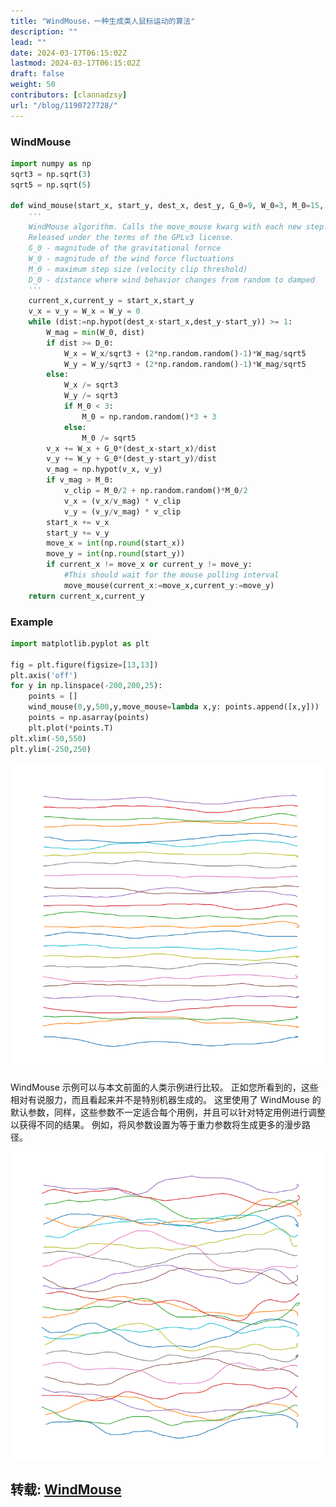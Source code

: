 ```yaml
---
title: "WindMouse，一种生成类人鼠标运动的算法"
description: ""
lead: ""
date: 2024-03-17T06:15:02Z
lastmod: 2024-03-17T06:15:02Z
draft: false
weight: 50
contributors: [clannadzsy]
url: "/blog/1190727728/"
---
```


### WindMouse

```python
import numpy as np
sqrt3 = np.sqrt(3)
sqrt5 = np.sqrt(5)

def wind_mouse(start_x, start_y, dest_x, dest_y, G_0=9, W_0=3, M_0=15, D_0=12, move_mouse=lambda x,y: None):
    '''
    WindMouse algorithm. Calls the move_mouse kwarg with each new step.
    Released under the terms of the GPLv3 license.
    G_0 - magnitude of the gravitational fornce
    W_0 - magnitude of the wind force fluctuations
    M_0 - maximum step size (velocity clip threshold)
    D_0 - distance where wind behavior changes from random to damped
    '''
    current_x,current_y = start_x,start_y
    v_x = v_y = W_x = W_y = 0
    while (dist:=np.hypot(dest_x-start_x,dest_y-start_y)) >= 1:
        W_mag = min(W_0, dist)
        if dist >= D_0:
            W_x = W_x/sqrt3 + (2*np.random.random()-1)*W_mag/sqrt5
            W_y = W_y/sqrt3 + (2*np.random.random()-1)*W_mag/sqrt5
        else:
            W_x /= sqrt3
            W_y /= sqrt3
            if M_0 < 3:
                M_0 = np.random.random()*3 + 3
            else:
                M_0 /= sqrt5
        v_x += W_x + G_0*(dest_x-start_x)/dist
        v_y += W_y + G_0*(dest_y-start_y)/dist
        v_mag = np.hypot(v_x, v_y)
        if v_mag > M_0:
            v_clip = M_0/2 + np.random.random()*M_0/2
            v_x = (v_x/v_mag) * v_clip
            v_y = (v_y/v_mag) * v_clip
        start_x += v_x
        start_y += v_y
        move_x = int(np.round(start_x))
        move_y = int(np.round(start_y))
        if current_x != move_x or current_y != move_y:
            #This should wait for the mouse polling interval
            move_mouse(current_x:=move_x,current_y:=move_y)
    return current_x,current_y
```

### Example
```python
import matplotlib.pyplot as plt

fig = plt.figure(figsize=[13,13])
plt.axis('off')
for y in np.linspace(-200,200,25):
    points = []
    wind_mouse(0,y,500,y,move_mouse=lambda x,y: points.append([x,y]))
    points = np.asarray(points)
    plt.plot(*points.T)
plt.xlim(-50,550)
plt.ylim(-250,250)
```

![](./img/wind_mouse_examples.png)

WindMouse 示例可以与本文前面的人类示例进行比较。 正如您所看到的，这些相对有说服力，而且看起来并不是特别机器生成的。 这里使用了 WindMouse 的默认参数，同样，这些参数不一定适合每个用例，并且可以针对特定用例进行调整以获得不同的结果。 例如，将风参数设置为等于重力参数将生成更多的漫步路径。

![](./img/wind_mouse_high_wind_examples.png)

## 转载: [WindMouse](https://ben.land/post/2021/04/25/windmouse-human-mouse-movement/)